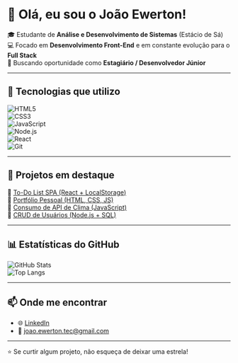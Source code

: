 # 👋 Olá, eu sou o João Ewerton!

🎓 Estudante de **Análise e Desenvolvimento de Sistemas** (Estácio de Sá)  
💻 Focado em **Desenvolvimento Front-End** e em constante evolução para o **Full Stack**  
🚀 Buscando oportunidade como **Estagiário / Desenvolvedor Júnior**  

---

## 🚀 Tecnologias que utilizo
![HTML5](https://img.shields.io/badge/HTML5-E34F26?style=for-the-badge&logo=html5&logoColor=white)  
![CSS3](https://img.shields.io/badge/CSS3-1572B6?style=for-the-badge&logo=css3&logoColor=white)  
![JavaScript](https://img.shields.io/badge/JavaScript-F7DF1E?style=for-the-badge&logo=javascript&logoColor=black)  
![Node.js](https://img.shields.io/badge/Node.js-43853D?style=for-the-badge&logo=node.js&logoColor=white)  
![React](https://img.shields.io/badge/React-20232A?style=for-the-badge&logo=react&logoColor=61DAFB)  
![Git](https://img.shields.io/badge/Git-F05032?style=for-the-badge&logo=git&logoColor=white)  

---

## 📌 Projetos em destaque
🔹 [To-Do List SPA (React + LocalStorage)](https://github.com/Joao-Ewerton93/todo-list-spa-react)  
🔹 [Portfólio Pessoal (HTML, CSS, JS)](https://github.com/Joao-Ewerton93/portfolio-pessoal)  
🔹 [Consumo de API de Clima (JavaScript)](https://github.com/Joao-Ewerton93/api-clima-js)  
🔹 [CRUD de Usuários (Node.js + SQL)](https://github.com/Joao-Ewerton93/crud-usuarios-node)  

---

## 📊 Estatísticas do GitHub
![GitHub Stats](https://github-readme-stats.vercel.app/api?username=Joao-Ewerton93&show_icons=true&theme=tokyonight)  
![Top Langs](https://github-readme-stats.vercel.app/api/top-langs/?username=Joao-Ewerton93&layout=compact&theme=tokyonight)  

---

## 📫 Onde me encontrar
- 🌐 [LinkedIn](https://linkedin.com/in/seu-linkedin)  
- 📧 joao.ewerton.tec@gmail.com  

---
⭐ Se curtir algum projeto, não esqueça de deixar uma estrela!
